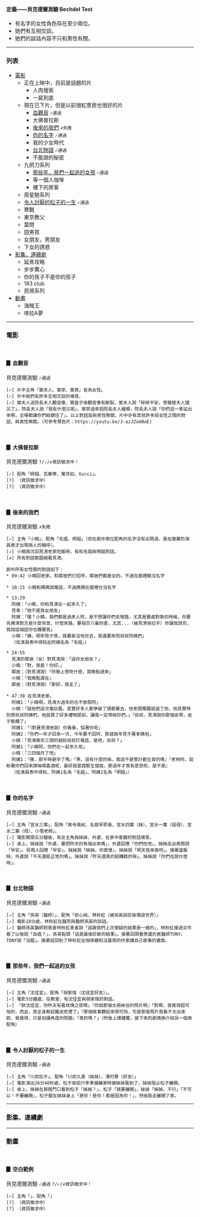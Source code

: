 <h4>定義——貝克德爾測驗 Bechdel Test</h4>

* 有名字的女性角色存在至少兩位。
* 她們有互相交談。
* 她們的談話內容不只和男性有關。

---

<h3>列表</h3>

* [電影](#電影)
    * 正在上映中，目前是話題的片
        * 人肉搜索
        * 一屍到底
    * 現在已下片，但是以前很紅票房也很好的片
        * [血觀音](#血觀音) `✓通過`
        * 大佛普拉斯
        * [後來的我們](#後來的我們) `✗失敗`
        * [你的名字](#你的名字) `✓通過`
        * 我的少女時代
        * [台北物語](#台北物語) `✓通過`
        * 不能說的秘密
    * 九把刀系列
        * [那些年，我們一起追的女孩](#那些年，我們一起追的女孩) `✓通過`
        * 等一個人咖啡
        * 樓下的房客
    * 周星馳系列
    * [令人討厭的松子的一生](#令人討厭的松子的一生) `✓通過`
    * 寒戰
    * 東京教父
    * 葉問
    * 囧男孩
    * 女朋友，男朋友
    * 下女的誘惑
* [影集、連續劇](#影集)
    * 延熹攻略
    * 步步驚心
    * 你的孩子不是你的孩子
    * 183 club
    * 民視系列
* [動畫](#動畫)
    * 海賊王
    * 哆拉A夢

---

<h3 id="電影">電影</h3>

<br><h4 id="血觀音">▊ 血觀音</h4> 

貝克德爾測驗 `✓通過`

    [✓] 片中主角「棠夫人、棠寧、棠真」皆為女性。
    [✓] 片中她們有許多互相交談的場景。
    [✓] 棠夫人送院長夫人觀音像，開盒子後觀音像有斷裂，棠夫人說「碎碎平安，菩薩替夫人擋災了」，院長夫人說「我有什麼災呢」，棠寧過來抱院長夫人緩頰，院長夫人說「你們這一家站出來啊，全場都讓你們給鎮住了」。以上對話皆與男性無關，片中亦有其他許多段女性之間的對話、與男性無關。（可參考預告片：https://youtu.be/J-azJZomBaE)

<br><h4 id="大佛普拉斯">▊ 大佛普拉斯</h4>

貝克德爾測驗 `?/✓/✗資訊徵求中！`

    [✓] 配角「師姐、瓦樂蒂、葉芬如、Gucci」。
    [?] （資訊徵求中）
    [?] （資訊徵求中）

<br><h4 id="後來的我們">▊ 後來的我們</h4>

貝克德爾測驗 `✗失敗`

    [✓] 主角「小曉」、配角「毛姐、明姐」（但在劇中兩位配角的名字沒有出現過，是在謝幕的演員表才出現兩人的稱呼）。
    [✓] 小曉兩次回見清老家吃飯時，有和毛姐與明姐對話。
    [✗] 所有對話都圍繞著見清。
    
    劇中所有女性間的對話如下：
    * 09:42 小曉回老家，和鄰居們打招呼，鄰居們都是女的，不過在戲裡都沒名字

    * 10:15 小曉和媽媽說電話，不過媽媽在戲裡也沒名字

    * 13:29 
      阿姨：「小曉，你和見清在一起多久了」
      見青：「她不是我女朋友」
      阿姨：「嗄？小曉，我們都是過來人阿，是不想讓你們走彎路，尤其是要處對象的時候，你要先摸清對方是什麼背景、什麼來路，要祖宗八輩的查，尤其...（被見清爸拉手）你讓我說完，我說這個話你也攔著我」
      小曉：「姨，明年除夕夜，我要是沒地兒去，我還要來陪叔叔阿姨們」
      （從演員表中得知此阿姨名為「毛姐」）

    * 24:55
      見清的鄰居（女）對見清說：「這你女朋友？」
      小曉：「對，我是！你好。」
      鄰居：（對見清說）「你晚上想吃什麼，我晚點過來」
      小曉：「我晚點還在」
      鄰居：（對見清說）「那好，我走了」

    * 47:30 在見清老家。
      阿姨1：「小曉啊，見清大過年的也不放假阿」
      小曉：「就他們這次電玩展，其實好多人都爭破了頭都要去，他老闆獨獨就選了他，他其實特別想叔叔阿姨們，他就買了好多禮物提前，讓我一定帶給你們。」「叔叔，見清說你那個皮帶，皮子都爛了」
      阿姨1：「（對著見清爸說）你看看，惦著你呢」
      阿姨2：「你們一年才回來一次，今年要不回阿，那就兩年見不著爹媽啦」
      小曉：「見清兩天三頭的就給叔叔打電話，是吧，叔叔？」
      阿姨1：「小曉阿，你們在一起多久啦」
      小曉：「三四個月了吧」
      阿姨1：『噢，那平時避孕了嗎』『黑，這有什麼的嘛，我這不是管計劃生育的嗎』『老林阿，就盼著你們回來請咱喝喜酒呢，最好就是趕緊生個娃，那過年才真有意思呢，是不是』
      （從演員表中得知，阿姨1名為「毛姐」、阿姨2名為「明姐」）

<br><h4 id="你的名字">▊ 你的名字</h4>

貝克德爾測驗 `✓通過`

    [✓] 主角「宮水三葉」、配角「奧寺美紀、名取早耶香、宮水四葉（妹）、宮水一葉（祖母）、宮水二葉（母）、小雪老師」。
    [✓] 電影開頭五分鐘後，有女主角與妹妹、外婆，在家中客廳的對話場景。
    [✓] 承上。妹妹說「外婆，要把昨天的魚端出來嗎」，外婆回應「你們吃吧」，姊姊走出房間說「早安」，另兩人回應「早安」，妹妹說「姊姊，你真慢」，姊姊說「明天我來做吧」。接著盛飯時，外婆說「今天還挺正常的嗎」，妹妹說「昨天還真的挺糟糕的呀」，姊姊說「你們在說什麼呀」。

<br><h4 id="台北物語">▊ 台北物語</h4>

貝克德爾測驗 `✓通過`

    [✓] 主角「孫英（醫師）」、配角「郭心純、林秋紅（被孫英誤診後環遊世界）」
    [✓] 電影18分處，林秋紅在醫院與醫師孫英的談話。
    [✓] 醫師孫英醫師對患者林秋紅患者說「這跟我們上次懷疑的結果是一樣的」，林秋紅接過文件看了以後說「血癌？」，孫英點頭「這是最後診斷的結果」，接著回頭看旁邊的男醫師TONY，TONY說「沒錯」。接著就回到了林秋紅在咖啡廳和沒靈感的作家講自己故事的畫面。

<br><h4 id="那些年，我們一起追的女孩">▊ 那些年，我們一起追的女孩</h4>

貝克德爾測驗 `✓通過`

    [✓] 主角「沈佳宜」、配角「胡家瑋（沈佳宜好友）」。
    [✓] 電影5分鐘處，在教室，有沈佳宜與胡家瑋的對話。
    [✓] 「欸沈佳宜，你昨天有看玫瑰之夜嗎」『你說那個太極峽谷的照片啊』「對啊，我覺得超可怕的，而且，我全身都起雞皮疙瘩了」『那個故事聽起來很可怕，可是那張照片我看不太出來欸，我覺得，只是拍攝角度的問題』「真的嗎？」（然後上課鐘響，接下來的劇情換介紹另一個男配角）

<br><h4 id="令人討厭的松子的一生">▊ 令人討厭的松子的一生</h4>

貝克德爾測驗 `✓通過`

    [✓] 主角「川尻松子」、配角「川尻久美（妹妹）、澤村惠（好友）」
    [✓] 電影演出26分40秒處，松子收拾行李準備離家時被妹妹看到了，妹妹阻止松子離開。
    [✓] 承上。妹妹在房間門口看到松子「姊姊？」，松子「我要離開」，妹妹「姊姊，不行」「不可以！不要離開」，松子壓在妹妹身上「是你！是你！都是因為你！」，然後跑走離開了家。

---

<h3 id="影集">影集、連續劇</h3>

---

<h3 id="動畫">動畫</h3>

<br><h4 id="空白範例">▊ 空白範例</h4>

貝克德爾測驗 `✓通過` `?/✓/✗資訊徵求中！`

    [✓] 主角「」、配角「」
    [?] （資訊徵求中）
    [?] （資訊徵求中）
